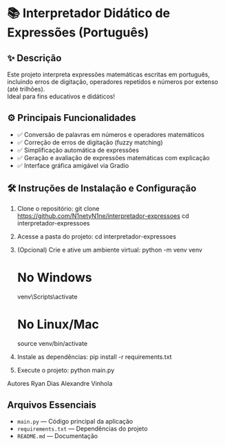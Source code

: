 # 📚 Interpretador Didático de Expressões (Português)

## ✨ Descrição
Este projeto interpreta expressões matemáticas escritas em português, incluindo erros de digitação, operadores repetidos e números por extenso (até trilhões).  
Ideal para fins educativos e didáticos!

## ⚙️ Principais Funcionalidades
- ✅ Conversão de palavras em números e operadores matemáticos
- ✅ Correção de erros de digitação (fuzzy matching)
- ✅ Simplificação automática de expressões
- ✅ Geração e avaliação de expressões matemáticas com explicação
- ✅ Interface gráfica amigável via Gradio

## 🛠️ Instruções de Instalação e Configuração

1. Clone o repositório:
    git clone https://github.com/N1netyN1ne/interpretador-expressoes
    cd interpretador-expressoes

2. Acesse a pasta do projeto:
    cd interpretador-expressoes

3. (Opcional) Crie e ative um ambiente virtual:
    python -m venv venv
    # No Windows
    venv\Scripts\activate

    # No Linux/Mac
    source venv/bin/activate

4. Instale as dependências:
    pip install -r requirements.txt

5. Execute o projeto:
    python main.py

Autores 
    Ryan Dias
    Alexandre Vinhola

## Arquivos Essenciais
- `main.py` — Código principal da aplicação
- `requirements.txt` — Dependências do projeto
- `README.md` — Documentação
